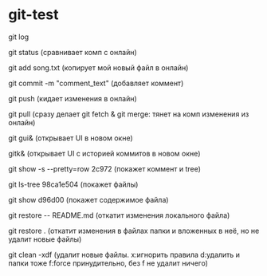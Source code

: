 # git-test

git log

git status
(сравнивает комп с онлайн)

git add song.txt
(копирует мой новый файл в онлайн)

git commit -m "comment_text"
(добавляет коммент)

git push
(кидает изменения в онлайн)

git pull
(сразу делает git fetch & git merge: тянет на комп изменения из онлайн)

git gui&
(открывает UI в новом окне)

gitk&
(открывает UI с историей коммитов в новом окне)

git show -s --pretty=row 2c972
(покажет коммент и tree)

git ls-tree 98ca1e504
(покажет файлы)

git show d96d00
(покажет содержимое файла)

git restore -- README.md
(откатит изменения локального файла)

git restore .
(откатит изменения в файлах папки и вложенных в неё, но не удалит новые файлы)

git clean -xdf
(удалит новые файлы.
x:игнорить правила
d:удалить и папки тоже
f:force принудительно, без f не удалит ничего)

